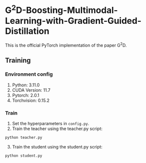 # G<sup>2</sup>D-Boosting-Multimodal-Learning-with-Gradient-Guided-Distillation

This is the official PyTorch implementation of the paper G<sup>2</sup>D.


## Training

### Environment config

1. Python: 3.11.0
2. CUDA Version: 11.7
3. Pytorch: 2.0.1
4. Torchvision: 0.15.2

### Train

1. Set the hyperparameters in ``config.py``.
2. Train the teacher using the teacher.py script:

```python
python teacher.py
```

3. Train the student using the student.py script:

```python
python student.py
```

